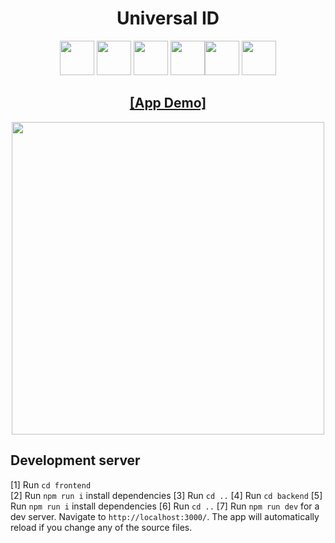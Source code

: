 <h1 align="center">
 Universal ID</h1>

<div align="center"> <img height="55" src="https://expressjs.com/images/express-facebook-share.png"/> <img width="55" src="https://raw.githubusercontent.com/gilbarbara/logos/master/logos/bootstrap.svg"/> <img width="55" src="https://seeklogo.com/images/N/nodejs-logo-FBE122E377-seeklogo.com.png"/> <img width="55" src="https://cdn4.iconfinder.com/data/icons/logos-3/600/React.js_logo-512.png"/><img width="55" src="https://raw.githubusercontent.com/gilbarbara/logos/master/logos/javascript.svg"/>
<img width="55" src="https://upload.wikimedia.org/wikipedia/labs/8/8e/Mysql_logo.png"/></div>

<h2 align="center">
  <a href="https://streamable.com/h25za5#">[App Demo]</a>
</h2>

<div align="center"> <img height="500" src="https://i.ibb.co/HgXz3Nx/Screenshot-25.png"/></div>

## Development server
[1] Run `cd frontend` <br />
[2] Run `npm run i` install dependencies
[3] Run `cd ..` 
[4] Run `cd backend` 
[5] Run `npm run i` install dependencies
[6] Run `cd ..` 
[7] Run `npm run dev` for a dev server. Navigate to `http://localhost:3000/`. The app will automatically reload if you change any of the source files.
